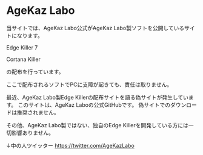 # AgeKaz Labo

当サイトでは、AgeKaz Labo公式がAgeKaz Labo製ソフトを公開しているサイトになります。

Edge Killer 7

Cortana Killer

の配布を行っています。

ここで配布されるソフトでPCに支障が起きても、責任は取りません。





最近、AgeKaz Labo製Edge Killerの配布サイトを語る偽サイトが発生しています。
このサイトは、AgeKaz Laboの公式GitHubです。
偽サイトでのダウンロードは推奨されません。

その他、AgeKaz Labo製ではない、独自のEdge Killerを開発している方には一切影響ありません。

↓中の人ツイッター
https://twitter.com/AgeKazLabo
